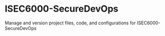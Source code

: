 # ISEC6000-SecureDevOps
Manage and version project files, code, and configurations for ISEC6000-SecureDevOps
